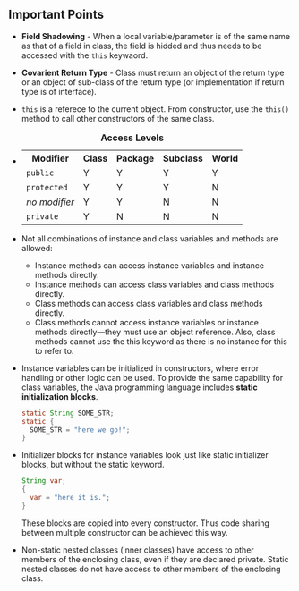 ## Important Points

* **Field Shadowing** - When a local variable/parameter is of the same name as that of a field in class, the field is hidded and thus needs to be accessed with the `this` keywaord.

* **Covarient Return Type** - Class must return an object of the return type or an object of sub-class of the return type (or implementation if return type is of interface).

* `this` is a referece to the current object. From constructor, use the `this()` method to call other constructors of the same class.

* <table>
  <caption style="font-weight: bold" id="accesscontrol-levels">Access Levels</caption>
    <tr>
    <th id="h1">Modifier</th>
    <th id="h2">Class</th>
    <th id="h3">Package</th>
    <th id="h4">Subclass</th>
    <th id="h5">World</th>
    </tr>
    <tr>
    <td headers="h1"><code>public</code></td>
    <td headers="h2">Y</td>
    <td headers="h3">Y</td>
    <td headers="h4">Y</td>
    <td headers="h5">Y</td>
    </tr>
    <tr>
    <td headers="h1"><code>protected</code></td>
    <td headers="h2">Y</td>
    <td headers="h3">Y</td>
    <td headers="h4">Y</td>
    <td headers="h5">N</td>
    </tr>
    <tr>
    <td headers="h1" style="font-style: italic">no modifier</td>
    <td headers="h2">Y</td>
    <td headers="h3">Y</td>
    <td headers="h4">N</td>
    <td headers="h5">N</td>
    </tr>
    <tr>
    <td headers="h1"><code>private</code></td>
    <td headers="h2">Y</td>
    <td headers="h3">N</td>
    <td headers="h4">N</td>
    <td headers="h5">N</td>
    </tr>
  </table>

* Not all combinations of instance and class variables and methods are allowed:
  * Instance methods can access instance variables and instance methods directly.
  * Instance methods can access class variables and class methods directly.
  * Class methods can access class variables and class methods directly.
  * Class methods cannot access instance variables or instance methods directly—they must use an object reference. Also, class methods cannot use the this keyword as there is no instance for this to refer to.

* Instance variables can be initialized in constructors, where error handling or other logic can be used. To provide the same capability for class variables, the Java programming language includes **static initialization blocks**. 
  ```java
  static String SOME_STR; 
  static {
    SOME_STR = "here we go!";
  }
  ```

* Initializer blocks for instance variables look just like static initializer blocks, but without the static keyword.
  ```java
  String var;
  {
    var = "here it is.";
  }
  ```
  These blocks are copied into every constructor. Thus code sharing between multiple constructor can be achieved this way.

*  Non-static nested classes (inner classes) have access to other members of the enclosing class, even if they are declared private. Static nested classes do not have access to other members of the enclosing class.